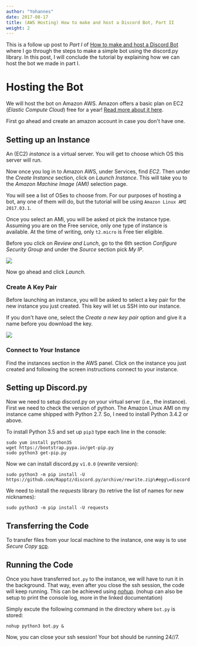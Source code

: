 ```yaml
---
author: "Yohannes"
date: 2017-08-17
title: (AWS Hosting) How to make and host a Discord Bot, Part II
weight: 2
---
```


This is a follow up post to _Part I_ of [How to make and host a Discord Bot](../how-to-make-and-host-a-discord-bot-part-i/) where I go through the steps to make a simple bot using the discord.py library. In this post, I will conclude the tutorial by explaining how we can host the bot we made in part I. 

# Hosting the Bot

We will host the bot on Amazon AWS. Amazon offers a basic plan on EC2 (_Elastic Compute Cloud_) free for a year! [Read more about it here](https://aws.amazon.com/ec2/).

First go ahead and create an amazon account in case you don't have one. 

## Setting up an Instance

An (EC2) _instance_ is a virtual server. You will get to choose which OS this server will run.

Now once you log in to Amazon AWS, under Services, find *EC2*. Then under the *Create Instance* section, click on *Launch Instance*. This will take you to the *Amazon Machine Image (AMI)* selection page. 

You will see a list of OSes to choose from. For our purposes of hosting a bot, any one of them will do, but the tutorial will be using `Amazon Linux AMI 2017.03.1`. 

Once you select an AMI, you will be asked ot pick the instance type. Assuming you are on the Free service, only one type of instance is available. At the time of writing, only `t2.micro` is Free tier eligible.

Before you click on *Review and Lunch*, go to the 6th section *Configure Security Group* and under the *Source* section pick _My IP_. 

<div><img src="http://res.cloudinary.com/dlqivdu1d/image/upload/v1502955109/blog_discord_bot-tut_security_group_g6ljhh.png"/></div>

Now go ahead and click *Launch*.

### Create A Key Pair

Before launching an instance, you will be asked to select a key pair for the new instance you just created. This key will let us SSH into our instance. 

If you don't have one, select the *Create a new key pair* option and give it a name before you download the key. 

<div><img src="http://res.cloudinary.com/dlqivdu1d/image/upload/v1502955467/blog_discord_bot-tut_key_pair_gkt6uy.png"/></div>

### Connect to Your Instance

Find the instances section in the AWS panel. Click on the instance you just created and following the screen instructions connect to your instance. 

## Setting up Discord.py

Now we need to setup discord.py on your virtual server (i.e., the instance). First we need to check the version of python. The Amazon Linux AMI on my instance came shipped with Python 2.7. So, I need to install Python 3.4.2 or above.

To install Python 3.5 and set up `pip3` type each line in the console:
```console
sudo yum install python35
wget https://bootstrap.pypa.io/get-pip.py
sudo python3 get-pip.py
```

Now we can install discord.py `v1.0.0` (_rewrite_ version): 
```console
sudo python3 -m pip install -U https://github.com/Rapptz/discord.py/archive/rewrite.zip\#egg\=discord.py
```

We need to install the *requests* library (to retrive the list of names for new nicknames): 
```console
sudo python3 -m pip install -U requests
```

## Transferring the Code

To transfer files from your local machine to the instance, one way is to use *Secure Copy* [scp](http://www.hypexr.org/linux_scp_help.php). 

## Running the Code

Once you have transferred `bot.py` to the instance, we will have to run it in the background. That way, even after you close the ssh session, the code will keep running. This can be achieved using [*nohup*](https://linux.die.net/man/1/nohup). (nohup can also be setup to print the console log, more in the linked documentation)

Simply excute the following command in the directory where `bot.py` is stored:

```shell
nohup python3 bot.py &
```

Now, you can close your ssh session! Your bot should be running 24//7.

